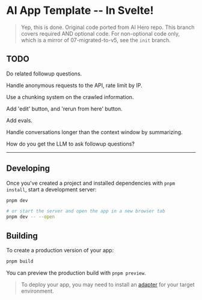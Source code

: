 # AI App Template -- In Svelte!

> Yep, this is done. Original code ported from AI Hero repo.
> This branch covers required AND optional code. For non-optional code only, which is a mirror of 07-migrated-to-v5, see the `init` branch.

## TODO

Do related followup questions.

Handle anonymous requests to the API, rate limit by IP.

Use a chunking system on the crawled information.

Add 'edit' button, and 'rerun from here' button.

Add evals.

Handle conversations longer than the context window by summarizing.

How do you get the LLM to ask followup questions?

---

## Developing

Once you've created a project and installed dependencies with `pnpm install`, start a development server:

```sh
pnpm dev

# or start the server and open the app in a new browser tab
pnpm dev -- --open
```

## Building

To create a production version of your app:

```sh
pnpm build
```

You can preview the production build with `pnpm preview`.

> To deploy your app, you may need to install an [adapter](https://svelte.dev/docs/kit/adapters) for your target environment.
